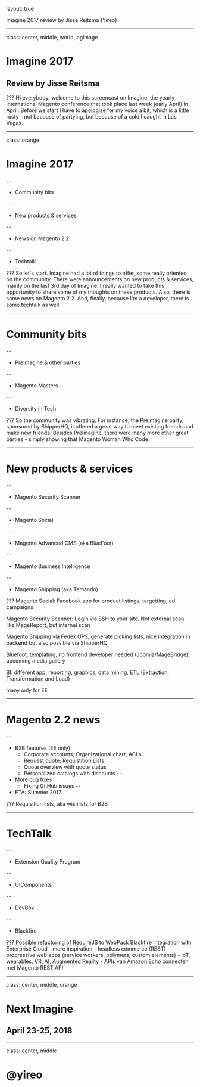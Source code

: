 layout: true
<div class="slide-heading"></div>
<div class="slide-footer">
    <span>Imagine 2017 review by Jisse Reitsma (Yireo)</span>
</div>

---
class: center, middle, world, bgimage
# Imagine 2017
## Review by Jisse Reitsma

???
Hi everybody, welcome to this screencast on Imagine, the yearly international Magento conference that took place last week (early April) in April. Before we start I have to apologize for my voice a bit, which is a little rusty - not because of partying, but because of a cold I caught in Las Vegas.

---
class: orange
# Imagine 2017

--
- Community bits

--
- New products & services

--
- News on Magento 2.2

--
- Techtalk

???
So let's start. Imagine had a lot of things to offer, some really oriented on the community. There were announcements on new products & services, mainly on the last 3rd day of Imagine. I really wanted to take this opportunity to share some of my thoughts on these products. Also, there is some news on Magento 2.2. And, finally, because I'm a developer, there is some techtalk as well.

---
# Community bits

--
- PreImagine & other parties

--
- Magento Masters

--
- Diversity in Tech

???
So the community was vibrating. For instance, the PreImagine party, sponsored by ShipperHQ, it offered a great way to meet existing friends and make new friends. Besides PreImagine, there were many more other great parties - simply showing that Magento 
Woman Who Code

---
# New products & services

--
- Magento Security Scanner

--
- Magento Social

--
- Magento Advanced CMS (aka BlueFoot)

--
- Magento Business Intelligence

--
- Magento Shipping (aka Temando)

???
Magento Social: Facebook app for product listings, targetting, ad campaigns

Magento Security Scanner: Login via SSH to your site. Not external scan like MageReport, but internal scan

Magento Shipping via Fedex UPS, generate picking lists, nice integration in backend but also possible via ShipperHQ

Bluefoot: templating, no frontend developer needed (Joomla/MageBridge), upcoming media gallery

BI: different app, reporting, graphics, data mining, ETL (Extraction, Transformation and Load)

many only for EE

---
# Magento 2.2 news

--
- B2B features (EE only)
    - Corporate accounts; Organizational chart; ACLs
    - Request quote; Requistition Lists
    - Quote overview with quote status
    - Personalized catalogs with discounts
--
- More bug fixes
    - Fixing GitHub issues
--
- ETA: Summer 2017

???
Requisition lists, aka wishlists for B2B

---
# TechTalk

--
- Extension Quality Program

--
- UIComponents

--
- DevBox

--
- Blackfire

???
Possible refactoring of RequireJS to WebPack
Blackfire integration with Enterprise Cloud
    - more inspiration
        - headless commerce (REST)
        - progressive web apps (service workers, polymers, custom elements)
        - IoT, wearables, VR, AI, Augmented Reality
        - APIs van Amazon Echo connecten met Magento REST API

---
class: center, middle, orange
# Next Imagine
## April 23-25, 2018

---
class: center, middle
# @yireo
